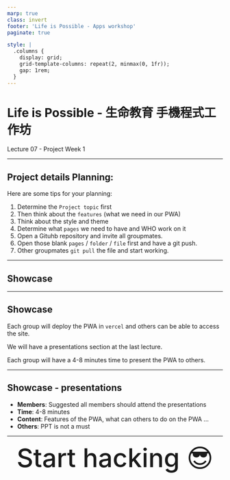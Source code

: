 ```yaml
---
marp: true
class: invert
footer: 'Life is Possible - Apps workshop'
paginate: true

style: |
  .columns {
    display: grid;
    grid-template-columns: repeat(2, minmax(0, 1fr));
    gap: 1rem;
  }
---
```


# Life is Possible - 生命教育 手機程式工作坊

Lecture 07 - Project Week 1

---

## Project details Planning:
Here are some tips for your planning:

1. Determine the `Project topic` first
2. Then think about the `features` (what we need in our PWA)
3. Think about the style and theme
4. Determine what `pages` we need to have and WHO work on it
5. Open a Gituhb repository and invite all groupmates.
6. Open those blank `pages` / `folder` / `file` first and have a git push.
7. Other groupmates `git pull` the file and start working.

---

## Showcase

---


## Showcase
Each group will deploy the PWA in `vercel` and others can be able to access the site.

We will have a presentations section at the last lecture.

Each group will have a 4-8 minutes time to present the PWA to others.

---
## Showcase - presentations

- **Members**: Suggested all members should attend the presentations
- **Time**: 4-8 minutes
- **Content**: Features of the PWA, what can others to do on the PWA ...
- **Others**: PPT is not a must

---

<div style="text-align: center; font-size: 60px; font-weight: 500;">
  Start hacking 😎
</div>

